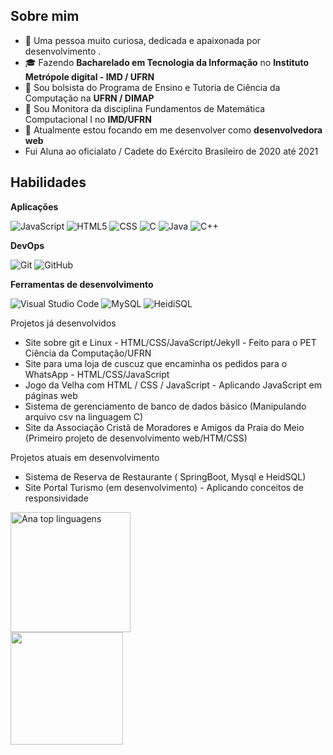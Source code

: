 ## Sobre mim

- 🤔 Uma pessoa muito curiosa, dedicada e apaixonada por desenvolvimento .
- 🎓 Fazendo **Bacharelado em Tecnologia da Informação** no **Instituto Metrópole digital - IMD / UFRN**
- 💼 Sou bolsista do Programa de Ensino e Tutoria de Ciência da Computação na **UFRN / DIMAP**
- 💼 Sou Monitora da disciplina Fundamentos de Matemática Computacional I no **IMD/UFRN**
- 🌱 Atualmente estou focando em me desenvolver como **desenvolvedora web**
- Fui Aluna ao oficialato / Cadete do Exército Brasileiro de 2020 até 2021
  
## Habilidades

**Aplicações**

![JavaScript](https://img.shields.io/badge/-JavaScript-333333?style=flat&logo=javascript)
![HTML5](https://img.shields.io/badge/-HTML5-333333?style=flat&logo=HTML5)
![CSS](https://img.shields.io/badge/-CSS-333333?style=flat&logo=CSS3&logoColor=1572B6)
![C](https://img.shields.io/badge/-C-333333?style=flat&logo=C%2B%2B&logoColor=00599C)
![Java](https://img.shields.io/badge/-Java-333333?style=flat&logo=openjdk&logoColor=007396)
![C++](https://img.shields.io/badge/-C++-333333?style=flat&logo=cplusplus&logoColor=00599C)




**DevOps**

![Git](https://img.shields.io/badge/-Git-333333?style=flat&logo=git)
![GitHub](https://img.shields.io/badge/-GitHub-333333?style=flat&logo=github)

**Ferramentas de desenvolvimento**

![Visual Studio Code](https://img.shields.io/badge/-Visual%20Studio%20Code-333333?style=flat&logo=visual-studio-code&logoColor=007ACC)
![MySQL](https://img.shields.io/badge/-MySQL-333333?style=flat&logo=mysql&logoColor=4479A1)
![HeidiSQL](https://img.shields.io/badge/-HeidiSQL-333333?style=flat&logo=windows-terminal&logoColor=yellow)

Projetos já desenvolvidos
- Site sobre git e Linux - HTML/CSS/JavaScript/Jekyll - Feito para o PET Ciência da Computação/UFRN
- Site para uma loja de cuscuz que encaminha os pedidos para o WhatsApp - HTML/CSS/JavaScript
- Jogo da Velha com HTML / CSS / JavaScript - Aplicando JavaScript em páginas web
- Sistema de gerenciamento de banco de dados básico (Manipulando arquivo csv na linguagem C)
- Site da Associação Cristã de Moradores e Amigos da Praia do Meio (Primeiro projeto de desenvolvimento web/HTM/CSS)

Projetos atuais em desenvolvimento
- Sistema de Reserva de Restaurante ( SpringBoot, Mysql e HeidSQL)
- Site Portal Turismo (em desenvolvimento) - Aplicando conceitos de responsividade


  
<img alt="Ana top linguagens" src="https://github-readme-stats.vercel.app/api/top-langs/?username=ana112358&langs_count=8&layout=compact&theme=react&hide_border=true&bg_color=1F222E&title_color=F85D7F&icon_color=F8D866&hide=Jupyter%20Notebook,Roff" height="192px">
<br/>

<a href="https://github.com/ana112358" title="Perfil da Ana">
  <img height="180em" src="https://github-readme-stats.vercel.app/api?username=ana112358&theme=dracula&show_icons=true" />
</a>



<!---
ana112358/ana112358 is a ✨ special ✨ repository because its `README.md` (this file) appears on your GitHub profile.
You can click the Preview link to take a look at your changes.
--->
